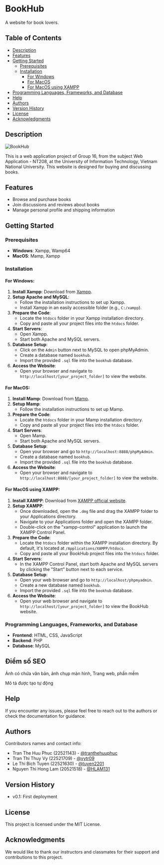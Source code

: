 # BookHub

A website for book lovers.

## Table of Contents
- [Description](#description)
- [Features](#features)
- [Getting Started](#getting-started)
  - [Prerequisites](#prerequisites)
  - [Installation](#installation)
    - [For Windows](#for-windows)
    - [For MacOS](#for-macos)
    - [For MacOS using XAMPP](#for-macos-using-xampp)
- [Programming Languages, Frameworks, and Database](#programming-languages-frameworks-and-database)
- [Help](#help)
- [Authors](#authors)
- [Version History](#version-history)
- [License](#license)
- [Acknowledgments](#acknowledgments)

## Description
![BookHub](https://github.com/tranthehuuphuc/Bookhub/assets/152999205/05958863-33f6-4fb2-807b-91348db58c5d)

This is a web application project of Group 16, from the subject Web Application - NT208, at the University of Information Technology, Vietnam National University. This website is designed for buying and discussing books.

## Features
- Browse and purchase books
- Join discussions and reviews about books
- Manage personal profile and shipping information

## Getting Started

### Prerequisites
- **Windows**: Xampp, Wamp64
- **MacOS**: Mamp, Xampp

### Installation

#### For Windows:
1. **Install Xampp**: Download from [Xampp](https://www.apachefriends.org/download.html).
2. **Setup Apache and MySQL**:
   - Follow the installation instructions to set up Xampp.
   - Install Xampp in an easily accessible folder (e.g., `C:/xampp`).
3. **Prepare the Code**:
   - Locate the `htdocs` folder in your Xampp installation directory.
   - Copy and paste all your project files into the `htdocs` folder.
4. **Start Servers**:
   - Open Xampp.
   - Start both Apache and MySQL servers.
5. **Database Setup**:
   - Click on the `Admin` button next to MySQL to open phpMyAdmin.
   - Create a database named `bookhub`.
   - Import the provided `.sql` file into the `bookhub` database.
6. **Access the Website**:
   - Open your browser and navigate to `http://localhost/[your_project_folder]` to view the website.

#### For MacOS:
1. **Install Mamp**: Download from [Mamp](https://www.mamp.info/en/downloads/).
2. **Setup Mamp**:
   - Follow the installation instructions to set up Mamp.
3. **Prepare the Code**:
   - Locate the `htdocs` folder in your Mamp installation directory.
   - Copy and paste all your project files into the `htdocs` folder.
4. **Start Servers**:
   - Open Mamp.
   - Start both Apache and MySQL servers.
5. **Database Setup**:
   - Open your browser and go to `http://localhost:8888/phpMyAdmin`.
   - Create a database named `bookhub`.
   - Import the provided `.sql` file into the `bookhub` database.
6. **Access the Website**:
   - Open your browser and navigate to `http://localhost:8888/[your_project_folder]` to view the website.

#### For MacOS using XAMPP:
1. **Install XAMPP**: Download from [XAMPP official website](https://www.apachefriends.org/download.html).
2. **Setup XAMPP**:
   - Once downloaded, open the `.dmg` file and drag the XAMPP folder to your Applications directory.
   - Navigate to your Applications folder and open the XAMPP folder.
   - Double-click on the "xampp-control" application to launch the XAMPP Control Panel.
3. **Prepare the Code**:
   - Locate the `htdocs` folder within the XAMPP installation directory. By default, it's located at `/Applications/XAMPP/htdocs`.
   - Copy and paste all your BookHub project files into the `htdocs` folder.
4. **Start Servers**:
   - In the XAMPP Control Panel, start both Apache and MySQL servers by clicking the "Start" button next to each service.
5. **Database Setup**:
   - Open your web browser and go to `http://localhost/phpmyadmin`.
   - Create a new database named `bookhub`.
   - Import the provided `.sql` file into the `bookhub` database.
6. **Access the Website**:
   - Open your web browser and navigate to `http://localhost/[your_project_folder]` to view the BookHub website.

### Programming Languages, Frameworks, and Database
- **Frontend**: HTML, CSS, JavaScript
- **Backend**: PHP
- **Database**: MySQL
## Điểm số SEO
Ảnh có chứa văn bản, ảnh chụp màn hình, Trang web, phần mềm

Mô tả được tạo tự động
## Help
If you encounter any issues, please feel free to reach out to the authors or check the documentation for guidance.

## Authors

Contributors names and contact info:
- Tran The Huu Phuc (22521143) - [@tranthehuuphuc](https://github.com/tranthehuuphuc)
- Tran Thi Thuy Vy (22521709) - [@vytr09](https://github.com/vytr09)
- Le Thi Bich Tuyen (22521630) - [@tuyen2201](https://github.com/tuyen2201)
- Nguyen Thi Hong Lam (20521518) - [@HLAM131](https://github.com/HLAM131)

## Version History
- v0.1: First deployment

## License
This project is licensed under the MIT License.

## Acknowledgments
We would like to thank our instructors and classmates for their support and contributions to this project.
